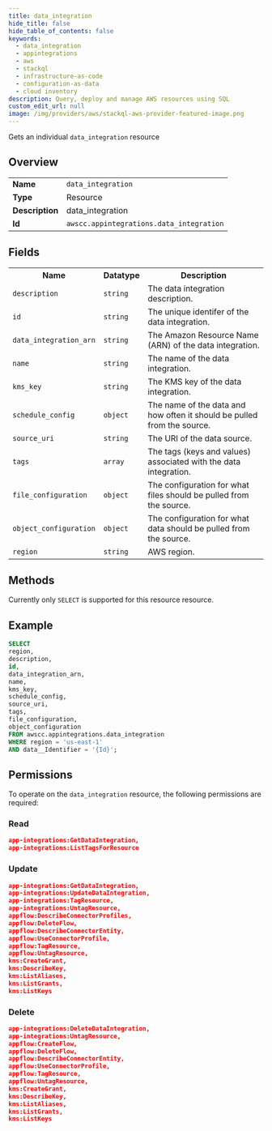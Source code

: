 ```yaml
---
title: data_integration
hide_title: false
hide_table_of_contents: false
keywords:
  - data_integration
  - appintegrations
  - aws
  - stackql
  - infrastructure-as-code
  - configuration-as-data
  - cloud inventory
description: Query, deploy and manage AWS resources using SQL
custom_edit_url: null
image: /img/providers/aws/stackql-aws-provider-featured-image.png
---
```

Gets an individual <code>data_integration</code> resource

## Overview
<table><tbody>
<tr><td><b>Name</b></td><td><code>data_integration</code></td></tr>
<tr><td><b>Type</b></td><td>Resource</td></tr>
<tr><td><b>Description</b></td><td>data_integration</td></tr>
<tr><td><b>Id</b></td><td><code>awscc.appintegrations.data_integration</code></td></tr>
</tbody></table>

## Fields
<table><tbody>
<tr><th>Name</th><th>Datatype</th><th>Description</th></tr>
<tr><td><code>description</code></td><td><code>string</code></td><td>The data integration description.</td></tr>
<tr><td><code>id</code></td><td><code>string</code></td><td>The unique identifer of the data integration.</td></tr>
<tr><td><code>data_integration_arn</code></td><td><code>string</code></td><td>The Amazon Resource Name (ARN) of the data integration.</td></tr>
<tr><td><code>name</code></td><td><code>string</code></td><td>The name of the data integration.</td></tr>
<tr><td><code>kms_key</code></td><td><code>string</code></td><td>The KMS key of the data integration.</td></tr>
<tr><td><code>schedule_config</code></td><td><code>object</code></td><td>The name of the data and how often it should be pulled from the source.</td></tr>
<tr><td><code>source_uri</code></td><td><code>string</code></td><td>The URI of the data source.</td></tr>
<tr><td><code>tags</code></td><td><code>array</code></td><td>The tags (keys and values) associated with the data integration.</td></tr>
<tr><td><code>file_configuration</code></td><td><code>object</code></td><td>The configuration for what files should be pulled from the source.</td></tr>
<tr><td><code>object_configuration</code></td><td><code>object</code></td><td>The configuration for what data should be pulled from the source.</td></tr>
<tr><td><code>region</code></td><td><code>string</code></td><td>AWS region.</td></tr>

</tbody></table>

## Methods
Currently only <code>SELECT</code> is supported for this resource resource.

## Example
```sql
SELECT
region,
description,
id,
data_integration_arn,
name,
kms_key,
schedule_config,
source_uri,
tags,
file_configuration,
object_configuration
FROM awscc.appintegrations.data_integration
WHERE region = 'us-east-1'
AND data__Identifier = '{Id}';
```

## Permissions

To operate on the <code>data_integration</code> resource, the following permissions are required:

### Read
```json
app-integrations:GetDataIntegration,
app-integrations:ListTagsForResource
```

### Update
```json
app-integrations:GetDataIntegration,
app-integrations:UpdateDataIntegration,
app-integrations:TagResource,
app-integrations:UntagResource,
appflow:DescribeConnectorProfiles,
appflow:DeleteFlow,
appflow:DescribeConnectorEntity,
appflow:UseConnectorProfile,
appflow:TagResource,
appflow:UntagResource,
kms:CreateGrant,
kms:DescribeKey,
kms:ListAliases,
kms:ListGrants,
kms:ListKeys
```

### Delete
```json
app-integrations:DeleteDataIntegration,
app-integrations:UntagResource,
appflow:CreateFlow,
appflow:DeleteFlow,
appflow:DescribeConnectorEntity,
appflow:UseConnectorProfile,
appflow:TagResource,
appflow:UntagResource,
kms:CreateGrant,
kms:DescribeKey,
kms:ListAliases,
kms:ListGrants,
kms:ListKeys
```

